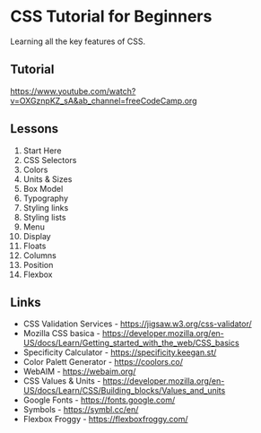 # CSS Tutorial for Beginners

Learning all the key features of CSS.


## Tutorial

https://www.youtube.com/watch?v=OXGznpKZ_sA&ab_channel=freeCodeCamp.org


## Lessons

01. Start Here
02. CSS Selectors
03. Colors
04. Units & Sizes
05. Box Model
06. Typography
07. Styling links
08. Styling lists
09. Menu
10. Display
11. Floats
12. Columns
13. Position
14. Flexbox


## Links
- CSS Validation Services - https://jigsaw.w3.org/css-validator/
- Mozilla CSS basica - https://developer.mozilla.org/en-US/docs/Learn/Getting_started_with_the_web/CSS_basics
- Specificity Calculator - https://specificity.keegan.st/
- Color Palett Generator - https://coolors.co/
- WebAIM - https://webaim.org/
- CSS Values & Units - https://developer.mozilla.org/en-US/docs/Learn/CSS/Building_blocks/Values_and_units
- Google Fonts - https://fonts.google.com/
- Symbols - https://symbl.cc/en/
- Flexbox Froggy - https://flexboxfroggy.com/

